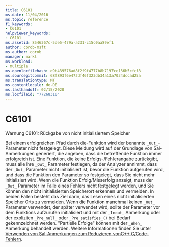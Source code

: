 ```yaml
---
title: C6101
ms.date: 11/04/2016
ms.topic: reference
f1_keywords:
- C6101
helpviewer_keywords:
- C6101
ms.assetid: 8546367c-5de5-479a-a231-c15c0aa89ef1
author: corob-msft
ms.author: corob
manager: markl
ms.workload:
- multiple
ms.openlocfilehash: d9b439576ad8f2f9f4777b8b7197ce136b5cfcf8
ms.sourcegitcommit: 68f893f6e472df46f323db34a13a7034dccad25a
ms.translationtype: MT
ms.contentlocale: de-DE
ms.lasthandoff: 02/15/2020
ms.locfileid: "77268310"
---
```

# <a name="c6101"></a>C6101
Warnung C6101: Rückgabe von nicht initialisiertem Speicher

 Bei einem erfolgreichen Pfad durch die-Funktion wird der benannte `_Out_`-Parameter nicht festgelegt. Diese Meldung wird auf der Grundlage von Sal-Anmerkungen generiert, die angeben, dass die betreffende Funktion immer erfolgreich ist. Eine Funktion, die keine Erfolgs-/Fehlerangabe zurückgibt, muss alle Ihre `_Out_` Parameter festlegen, da der Analyzer annimmt, dass der `_Out_` Parameter nicht initialisiert ist, bevor die Funktion aufgerufen wird, und dass die Funktion den Parameter so festgelegt, dass Sie nicht mehr initialisiert wird. Wenn die Funktion Erfolg/Misserfolg anzeigt, muss der `_Out_` Parameter im Falle eines Fehlers nicht festgelegt werden, und Sie können den nicht initialisierten Speicherort erkennen und vermeiden. In beiden Fällen besteht das Ziel darin, das Lesen eines nicht initialisierten Speicher Orts zu vermeiden. Wenn die Funktion manchmal keinen `_Out_` Parameter verwendet, der später verwendet wird, sollte der Parameter vor dem Funktions aufzurufen initialisiert und mit der `_Inout_` Anmerkung oder der expliziten `_Pre_null_` oder `_Pre_satisfies_()` bei Bedarf gekennzeichnet werden. "Partielle Erfolge" können mit der `_When_` Anmerkung behandelt werden. Weitere Informationen finden Sie unter [Verwenden von Sal-Anmerkungen zum Reduzieren vonC++ C/Code-Fehlern](../code-quality/using-sal-annotations-to-reduce-c-cpp-code-defects.md).
